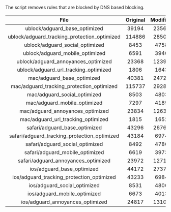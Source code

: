 The script removes rules that are blocked by DNS based blocking.


| File | Original | Modified |
|:----:|:-----:|:-----:|
| ublock/adguard_base_optimized | 39194 | 23566 |
| ublock/adguard_tracking_protection_optimized | 114886 | 28504 |
| ublock/adguard_social_optimized | 8453 | 4758 |
| ublock/adguard_mobile_optimized | 6591 | 3940 |
| ublock/adguard_annoyances_optimized | 23368 | 12397 |
| ublock/adguard_url_tracking_optimized | 1806 | 1643 |
| mac/adguard_base_optimized | 40381 | 24726 |
| mac/adguard_tracking_protection_optimized | 115737 | 29282 |
| mac/adguard_social_optimized | 8503 | 4803 |
| mac/adguard_mobile_optimized | 7297 | 4185 |
| mac/adguard_annoyances_optimized | 23834 | 12635 |
| mac/adguard_url_tracking_optimized | 1815 | 1652 |
| safari/adguard_base_optimized | 43296 | 26763 |
| safari/adguard_tracking_protection_optimized | 43184 | 6974 |
| safari/adguard_social_optimized | 8492 | 4786 |
| safari/adguard_mobile_optimized | 6619 | 3973 |
| safari/adguard_annoyances_optimized | 23972 | 12715 |
| ios/adguard_base_optimized | 44172 | 27376 |
| ios/adguard_tracking_protection_optimized | 43233 | 6984 |
| ios/adguard_social_optimized | 8531 | 4806 |
| ios/adguard_mobile_optimized | 6673 | 4013 |
| ios/adguard_annoyances_optimized | 24817 | 13106 |
